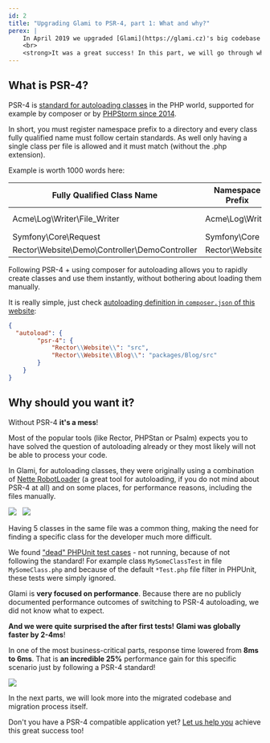 ```yaml
---
id: 2
title: "Upgrading Glami to PSR-4, part 1: What and why?"
perex: |
    In April 2019 we upgraded [Glami](https://glami.cz)'s big codebase to follow PSR-4.
    <br>
    <strong>It was a great success! In this part, we will go through what PSR-4 is and it's benefits.</strong>
---
```


## What is PSR-4?

PSR-4 is [standard for autoloading classes](https://www.php-fig.org/psr/psr-4/) in the PHP world, supported for example by composer or by [PHPStorm since 2014](https://blog.jetbrains.com/phpstorm/2014/04/psr-0-psr-4-and-sourcetest-root-support-in-phpstorm-8-eap/).

In short, you must register namespace prefix to a directory and every class fully qualified name must follow certain standards. As well only having a single class per file is allowed and it must match (without the .php extension).

Example is worth 1000 words here:

<table class="table table-bordered table-condensed table-striped">
  <thead>
    <tr>
      <th>Fully Qualified Class Name</th>
      <th>Namespace Prefix</th>
      <th>Base Directory</th>
      <th>Resulting File Path</th>
    </tr>
  </thead>
  <tbody>
    <tr>
      <td>Acme\Log\Writer\File_Writer</td>
      <td>Acme\Log\Writer</td>
      <td>./acme-log-writer/lib/</td>
      <td>./acme-log-writer/lib/File_Writer.php</td>
    </tr>
    <tr>
      <td>Symfony\Core\Request</td>
      <td>Symfony\Core</td>
      <td>./vendor/Symfony/Core/</td>
      <td>./vendor/Symfony/Core/Request.php</td>
    </tr>
    <tr>
      <td>Rector\Website\Demo\Controller\DemoController</td>
      <td>Rector\Website</td>
      <td>./src</td>
      <td>./src/Controller/DemoController.php</td>
    </tr>
  </tbody>
</table>

Following PSR-4 + using composer for autoloading allows you to rapidly create classes and use them instantly, without bothering about loading them manually.

It is really simple, just check [autoloading definition in `composer.json` of this website](https://github.com/rectorphp/getrector.org/blob/master/composer.json):
```json
{
  "autoload": {
        "psr-4": {
            "Rector\\Website\\": "src",
            "Rector\\Website\\Blog\\": "packages/Blog/src"
        }
    }
}
```

## Why should you want it?

Without PSR-4 **it's a mess**!

Most of the popular tools (like Rector, PHPStan or Psalm) expects you to have solved the question of autoloading already or they most likely will not be able to process your code.

In Glami, for autoloading classes, they were originally using a combination of [Nette RobotLoader](https://github.com/nette/robot-loader) (a great tool for autoloading, if you do not mind about PSR-4 at all) and on some places, for performance reasons, including the files manually.

<div class="text-center">
     <img style="max-width: 460px;" src="/assets/images/blog/glami-psr-4/robotloader-usage.png" class="img-thumbnail mt-3 mb-1">
     &nbsp;
     <img style="max-width: 460px;" src="/assets/images/blog/glami-psr-4/manual-includes.png" class="img-thumbnail mt-1 mb-3">
 </div>

Having 5 classes in the same file was a common thing, making the need for finding a specific class for the developer much more difficult.

We found ["dead" PHPUnit test cases](https://twitter.com/mikes_honza/status/1224818282143809537?s=20) - not running, because of not following the standard!
For example class `MySomeClassTest` in file `MySomeClass.php` and because of the default `*Test.php` file filter in PHPUnit, these tests were simply ignored.

Glami is **very focused on performance**. Because there are no publicly documented performance outcomes of switching to PSR-4 autoloading, we did not know what to expect.

**And we were quite surprised the after first tests!**
**Glami was globally faster by 2-4ms**!

In one of the most business-critical parts, response time lowered from **8ms to 6ms**. That is **an incredible 25%** performance gain for this specific scenario just by following a PSR-4 standard!

<div class="text-center">
    <img style="max-width: 260px;" src="/assets/images/blog/glami-psr-4/performance-boost.png" class="img-thumbnail mt-3 mb-3">
</div>


In the next parts, we will look more into the migrated codebase and migration process itself.

Don't you have a PSR-4 compatible application yet? [Let us help you](https://getrector.org/contact) achieve this great success too!
